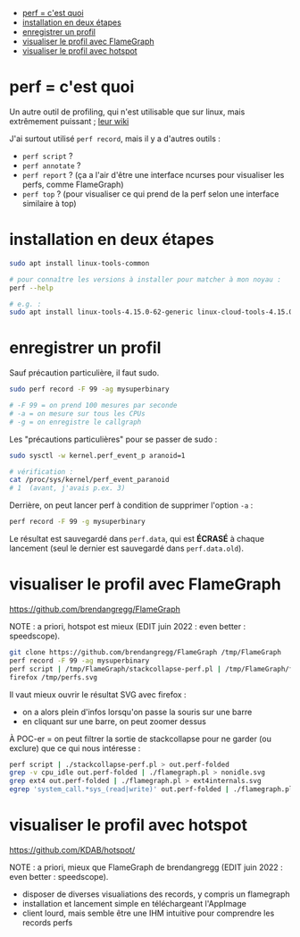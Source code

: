 * [perf = c'est quoi](#perf--cest-quoi)
* [installation en deux étapes](#installation-en-deux-étapes)
* [enregistrer un profil](#enregistrer-un-profil)
* [visualiser le profil avec FlameGraph](#visualiser-le-profil-avec-flamegraph)
* [visualiser le profil avec hotspot](#visualiser-le-profil-avec-hotspot)

# perf = c'est quoi

Un autre outil de profiling, qui n'est utilisable que sur linux, mais extrêmement puissant ; [leur wiki](https://perf.wiki.kernel.org/index.php/Main_Page)

J'ai surtout utilisé `perf record`, mais il y a d'autres outils :

- `perf script` ?
- `perf annotate` ?
- `perf report` ? (ça a l'air d'être une interface ncurses pour visualiser les perfs, comme FlameGraph)
- `perf top` ? (pour visualiser ce qui prend de la perf selon une interface similaire à top)

# installation en deux étapes

```sh
sudo apt install linux-tools-common

# pour connaître les versions à installer pour matcher à mon noyau :
perf --help

# e.g. :
sudo apt install linux-tools-4.15.0-62-generic linux-cloud-tools-4.15.0-62-generic
```
# enregistrer un profil

Sauf précaution particulière, il faut sudo.

```sh
sudo perf record -F 99 -ag mysuperbinary

# -F 99 = on prend 100 mesures par seconde
# -a = on mesure sur tous les CPUs
# -g = on enregistre le callgraph
```

Les "précautions particulières" pour se passer de sudo :


```sh
sudo sysctl -w kernel.perf_event_p aranoid=1

# vérification :
cat /proc/sys/kernel/perf_event_paranoid
# 1  (avant, j'avais p.ex. 3)
```

Derrière, on peut lancer perf à condition de supprimer l'option `-a` :

```sh
perf record -F 99 -g mysuperbinary
```

Le résultat est sauvegardé dans `perf.data`, qui est **ÉCRASÉ** à chaque lancement (seul le dernier est sauvegardé dans `perf.data.old`).

# visualiser le profil avec FlameGraph

https://github.com/brendangregg/FlameGraph

NOTE : a priori, hotspot est mieux (EDIT juin 2022 : even better : speedscope).

```sh
git clone https://github.com/brendangregg/FlameGraph /tmp/FlameGraph
perf record -F 99 -ag mysuperbinary
perf script | /tmp/FlameGraph/stackcollapse-perf.pl | /tmp/FlameGraph/flamegraph.pl > /tmp/perfs.svg
firefox /tmp/perfs.svg
```

Il vaut mieux ouvrir le résultat SVG avec firefox :

- on a alors plein d'infos lorsqu'on passe la souris sur une barre
- en cliquant sur une barre, on peut zoomer dessus

À POC-er = on peut filtrer la sortie de stackcollapse pour ne garder (ou exclure) que ce qui nous intéresse :

```sh
perf script | ./stackcollapse-perf.pl > out.perf-folded
grep -v cpu_idle out.perf-folded | ./flamegraph.pl > nonidle.svg
grep ext4 out.perf-folded | ./flamegraph.pl > ext4internals.svg
egrep 'system_call.*sys_(read|write)' out.perf-folded | ./flamegraph.pl > rw.svg
```

# visualiser le profil avec hotspot

https://github.com/KDAB/hotspot/

NOTE : a priori, mieux que FlameGraph de brendangregg (EDIT juin 2022 : even better : speedscope).

- disposer de diverses visualiations des records, y compris un flamegraph
- installation et lancement simple en téléchargeant l'AppImage
- client lourd, mais semble être une IHM intuitive pour comprendre les records perfs
